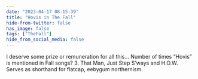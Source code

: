 ```yaml
---
date: "2023-04-17 08:15:39"
title: "Hovis in The Fall"
hide-from-twitter: false
has_image: false
tags: ["TheFall"]
hide_from_social_media: false
---
```


I deserve some prize or remuneration for all this… Number of times “Hovis” is mentioned in Fall songs? 3. That Man, Just Step S’ways and H.O.W. Serves as shorthand for flatcap, eebygum northernism.
